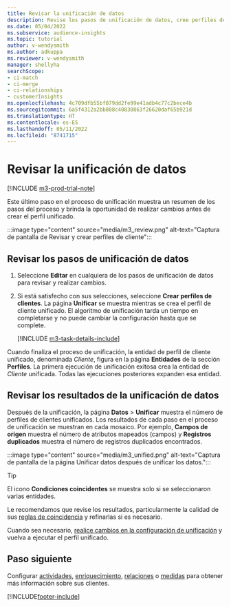 ```yaml
---
title: Revisar la unificación de datos
description: Revise los pasos de unificación de datos, cree perfiles de clientes unificados y revise los resultados
ms.date: 05/04/2022
ms.subservice: audience-insights
ms.topic: tutorial
author: v-wendysmith
ms.author: adkuppa
ms.reviewer: v-wendysmith
manager: shellyha
searchScope:
- ci-match
- ci-merge
- ci-relationships
- customerInsights
ms.openlocfilehash: 4c709dfb55bf079dd2fe99e41adb4c77c2bece4b
ms.sourcegitcommit: 6a5f4312a2bb808c40830863f26620daf65b921d
ms.translationtype: HT
ms.contentlocale: es-ES
ms.lasthandoff: 05/11/2022
ms.locfileid: "8741715"
---
```

# <a name="review-data-unification"></a>Revisar la unificación de datos

[!INCLUDE [m3-prod-trial-note](includes/m3-prod-trial-note.md)]

Este último paso en el proceso de unificación muestra un resumen de los pasos del proceso y brinda la oportunidad de realizar cambios antes de crear el perfil unificado.

:::image type="content" source="media/m3_review.png" alt-text="Captura de pantalla de Revisar y crear perfiles de cliente":::

## <a name="review-the-data-unification-steps"></a>Revisar los pasos de unificación de datos

1. Seleccione **Editar** en cualquiera de los pasos de unificación de datos para revisar y realizar cambios.

1. Si está satisfecho con sus selecciones, seleccione **Crear perfiles de clientes**. La página **Unificar** se muestra mientras se crea el perfil de cliente unificado. El algoritmo de unificación tarda un tiempo en completarse y no puede cambiar la configuración hasta que se complete.

   [!INCLUDE [m3-task-details-include](includes/m3-task-details.md)]

Cuando finaliza el proceso de unificación, la entidad de perfil de cliente unificado, denominada *Cliente*, figura en la página **Entidades** de la sección **Perfiles**. La primera ejecución de unificación exitosa crea la entidad de *Cliente* unificada. Todas las ejecuciones posteriores expanden esa entidad.

## <a name="review-the-results-of-data-unification"></a>Revisar los resultados de la unificación de datos

Después de la unificación, la página **Datos** > **Unificar** muestra el número de perfiles de clientes unificados. Los resultados de cada paso en el proceso de unificación se muestran en cada mosaico. Por ejemplo, **Campos de origen** muestra el número de atributos mapeados (campos) y **Registros duplicados** muestra el número de registros duplicados encontrados.

:::image type="content" source="media/m3_unified.png" alt-text="Captura de pantalla de la página Unificar datos después de unificar los datos.":::

> [!TIP]
> El icono **Condiciones coincidentes** se muestra solo si se seleccionaron varias entidades.

Le recomendamos que revise los resultados, particularmente la calidad de sus [reglas de coincidencia](data-unification-update.md#manage-match-rules) y refinarlas si es necesario.

Cuando sea necesario, [realice cambios en la configuración de unificación](data-unification-update.md) y vuelva a ejecutar el perfil unificado.

## <a name="next-step"></a>Paso siguiente

Configurar [actividades](activities.md), [enriquecimiento](enrichment-hub.md), [relaciones](relationships.md) o [medidas](measures.md) para obtener más información sobre sus clientes.

[!INCLUDE[footer-include](includes/footer-banner.md)]

